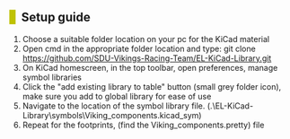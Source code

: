 ## <span style="color:rgb(191, 194, 0)">▋</span> Setup guide
1. Choose a suitable folder location on your pc for the KiCad material
2. Open cmd in the appropriate folder location and type: git clone https://github.com/SDU-Vikings-Racing-Team/EL-KiCad-Library.git
3. On KiCad homescreen, in the top toolbar, open preferences, manage symbol libraries
4. Click the "add existing library to table" button (small grey folder icon), make sure you add to global library for ease of use
5. Navigate to the location of the symbol library file. (.\EL-KiCad-Library\symbols\Viking_components.kicad_sym)
6. Repeat for the footprints, (find the Viking_components.pretty) file 